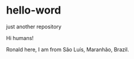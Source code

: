# hello-word
just another repository

Hi humans!

Ronald here, I am from São Luís, Maranhão, Brazil.

